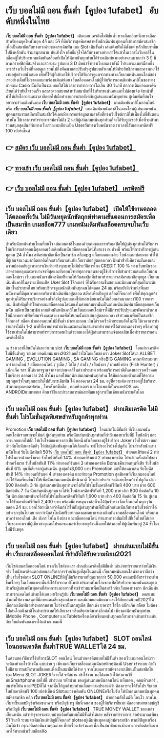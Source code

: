 # เว็บ บอลไม่มี ถอน ขั้นต่ำ【คูปอง 1ufabet】  อับดับหนึ่งในไทย 

**เว็บ บอลไม่มี ถอน ขั้นต่ำ【คูปอง 1ufabet】** เติมถอน เครดิตไม่มีขั้นต่ำ  ทางเลือกอีกหนึ่งทางเลือกสำหรับคนยุคใหม่ในยุค 4จี และ 5จี ที่มีบริการสุดพิเศษสำหรับนักเดิมพันทุกคนที่เข้ามาสมัครสมาชิกเพื่อเป็นสมาชิกกับทางทางค่ายของเราเดิมพัน เกม Slot  เติมขั้นต่ำ เล่นเดิมพันได้ตั้งแต่ หลักสิบบาทขึ้นไปถึงหลักพัน ร่วมสนุกสนาน บันเทิงใจ เต็มอิ่มจุใจได้กับทางทางค่ายเราได้แล้วในเวลานี้เว็บคาสิโนสล็อตผู้ให้บริการเกมเดิมพันสล็อตที่เปิดให้นักพนันทุกท่านได้ร่วมเดิมพันมาอย่างนานมากกว่า 3 ปี มีภาพกราฟฟิกที่สมจริงและสวยงาม รูปแบบ 3 D
มิหนำซ้ำทางเว็บเกมเรายังมี โปรแกรมเมอร์มือหนึ่งการสร้างเว็บไซต์ที่คอยดูเล  รวมไปถึงพัฒนาและปรับปรุงรูปแบบตัวเกมให้มีประสิทธิภาพและความน่าใช้งานอยู่อย่างสม่ำเสมอ เพื่อที่ให้ผู้ที่เข้ามาใช้บริการได้รับการดูแลจากทางทางเว็บเกมพนันออนไลน์ของเราอย่างเต็มที่ไม่ขาดตกบกพร่องแม้แต่น้อย เว็บสล็อตออนไลน์ผู้ให้บริการเกมเดิมพันคาสิโนของทางค่ายเกม Casio นั้นยังเป็นระบบออโต้ใช้เวลาการทำรายการไม่เกิน 30 วินาที ต่อการเติมยอดเครดิต เรียกได้ว่าทันใจรวดเร็ว และสะดวกสบายสำหรับสมาชิกที่ใช้บริการแน่นอนและไม่ต้องแจ้งเจ้าหน้าที่ทำให้เสียโอกาสและเวลาอีกต่อไปเมื่อทำรายการฝากตังค์กับผู้เล่นเกมพนันทุกท่าน
ผู้เดิมพันที่สนใจอยากจะร่วมเดิมพันเกม **เว็บ บอลไม่มี ถอน ขั้นต่ำ【คูปอง 1ufabet】** เกมเดิมพันคาสิโนออนไลน์ หรือ ***เว็บ บอลไม่มี ถอน ขั้นต่ำ【คูปอง 1ufabet】*** เกมเดิมพันพนันคาสิโนออนไลน์ผู้เล่นเกมพนันทุกคนสามารถสมัครเป็นสมาชิกได้เลยเพียงกรอกข้อมูลตามลำดับที่ทางเว็บไซต์เรามีให้เพียงไม่กี่ขั้นตอนเท่านั้น ใช้เวลาการทำรายการสมัครไม่ถึง 2 นาทีผู้เล่นเกมพนันทุกท่านก็จะได้รับยูสเซอร์เพื่อที่จะเข้ามาร่วมสนุกสุดมันส์กับทางเว็บเราลงทะเบียนเปิด Userกับทางเว็บพนันของเราเวลานี้รับเลยเครดิตฟรี 100 เปอร์เซ็นต์

## 👉 [สมัคร เว็บ บอลไม่มี ถอน ขั้นต่ำ【คูปอง 1ufabet】](https://archa888.com/)
## 👉 [ทางเข้า เว็บ บอลไม่มี ถอน ขั้นต่ำ【คูปอง 1ufabet】](https://archa888.com/)
## 👉 [เว็บ บอลไม่มี ถอน ขั้นต่ำ【คูปอง 1ufabet】 เครดิตฟรี](https://archa888.com/)

## เว็บ บอลไม่มี ถอน ขั้นต่ำ【คูปอง 1ufabet】 เปิดให้ใช้งานตลอด ได้ตลอดทั้งวัน ไม่มีวันหยุดนักขัตฤกษ์ทำตามขั้นตอนการสมัครเพื่อเป็นสมาชิก เกมสล็อต777 เกมพนันเดิมพันสล็อตครบจบในเว็บเดียว

สำหรับนักพนันท่านไหนที่สนใจ เล่นเกมคาสิโนของค่ายเกมของเราพร้อมเปิดให้ผู้เล่นทุกท่านได้รับการให้บริการแล้วตอนนี้สุดยอดเว็บเดิมพันพนันสล็อตออนไลน์ที่มาแรง ณ ช่วงนี้ พร้อมให้การบริการผู้เล่นทุกคน 24 ชั่วโมง สมัครสมาชิกเพื่อเป็นสมาชิก สล็อตpg แจ็กพอตแตกง่าย โบนัสแตกบ่อยมาก ทำให้มีผู้เล่นจำนวนมากติดอกติดใจแล้วกับมาเล่นกับเว็บเราต่ออยู่ตลอดเวลา มิหนำซ้ำยังมีความมั่นคงและความปลอดภัยสูงทางการเงินจ่ายจริงทุกบาทไม่มีประวัติการโกง CREDIT 100 % ทางเว็บพนันของเราครอบคลุมและครบวงจรที่สุดและยังตอบโจทย์ทุกการเล่นของผู้ใช้บริการที่เข้ามาร่วมเล่นกับเว็บเกมออนไลน์เรา
เว็บเกมพนันเรามีเครดิตฟรีแจกให้กับสมาชิกที่เข้ามาทำรายการสมัครสมาชิกทุกยูส เว็บเกมเดิมพันคาสิโนลงทะเบียนเปิด User Slot โจ๊กเกอร์ ที่ได้รับความชื่นชอบและนิยมมากที่สุดเป็นระดับต้นๆในประเทศไทย พร้อมบริการดูแลนักเดิมพันทุกคนได้ตลอด 24 ชม.พร้อมยังมีเจ้าหน้าที่และพนักงานที่มีคุณภาพคอยบริการนักเดิมพันอยู่ตลอด สมัครเพื่อเปิดยูส สล็อตโจ๊กเกอร์ เพื่อให้คุณลูกค้าทุกท่านได้รับการบริการอย่างทั่วถึงมีรูปแบบเกมให้เหล่าเซียนพนันได้เลือกเล่นมากกว่า100 รายการเกม
สิ่งสำคัญที่ทำให้ค่ายเกมสล็อตออนไลน์ของในค่ายเกมเรานั้นเป็นเกมพนันเดิมพันสล็อตสุดยอดเว็บพนัน สมัครเป็นสมาชิก  เกมเดิมพันพนันคาสิโนเว็บเกมออนไลน์เราได้มีการปรับปรุงและพัฒนาตัวเกมให้มีภาพกราฟฟิกที่สมจริงและสวยงามเพื่อให้เกมนั้นน่าเล่นอยู่ตลอดเวลา เข้าร่วมมาเพื่อเป็นสมาชิก โจ๊กเกอร์ สล็อต ฝากถอนแบบไม่มีขั้นต่ำ ฝากและถอน เงินได้รวดเร็วด้วยระบบอัตโนมัติ ใช้เวลาการทำรายการไม่ถึง 1-2 นาทีทั้งรายการฝากเงินและถอนเงินสามารถทำรายการได้ด้วยตนเองง่ายๆ หรือหากผู้ใช้งานท่านใดไม่สามารถทำรายการถอนเงินด้วยตนเองได้ผู้เล่นสามารถแจ้งแอดมินเพื่อทำรายการถอนเครดิตให้ได้

ณ ช่วงเวลานี้ยืนยันได้เลยว่าเกม slot  **เว็บ บอลไม่มี ถอน ขั้นต่ำ【คูปอง 1ufabet】** โอนฝากเครดิตไม่มีขั้นต่ำทรู วอเลท ยอดนิยมมาแรง2021เลยก็ว่าได้โดยเว็บของเรา Joker Slotได้นำ ALLBET GAMING , EVOLUTION GAMING , SA GAMING หรือBIG GAMING อาณาจักรเกมบาคาร่าออนไลน์ / สล็อตออนไลน์ / รูเล็ต / ไฮโล / กำถั่ว / เสือมังกร / เกมส์ยิงปลา (Fish Hunter) / แบ็กแจ็ค ฯลฯ ที่ได้มาตรฐานจากจากบ่อนคาสิโนต่างประเทศ พร้อมบริการอย่าดีมั่นคงและรวดเร็วคอยให้บริการ ตลอดเวลา 24 ชั่วโมง มอบให้แก่นักเล่นเกมพนันทุกท่าน ได้มีออกแบบตัวเกมที่ให้ความสนุกสุดเร้าใจสนุกและมันไปกับการเดิมพัน ได้ ตลอดเวลา 24 ชม. อยู่ที่ความต้องการของผู้ใช้บริการผ่านบนทุกแพลตฟอร์ม , โทรศัพท์มือถือ , คอมพิวเตอร์ และไอแพดที่เป็นระบบIOS และ ANDROIDแบบพกพา ศึกษาวิธีและประสบการณ์และพัฒนาสู่การเป็นเซียนพนันระบดับโลก

## เว็บ บอลไม่มี ถอน ขั้นต่ำ【คูปอง 1ufabet】 ฝากเติมเครดิต ไม่มีขั้นต่ำ โปรโมชั่นสุดพิเศษสำหรับลูกค้าทุกท่าน

 Promotion  **เว็บ บอลไม่มี ถอน ขั้นต่ำ【คูปอง 1ufabet】** โอนฝากไม่มีขั้นต่ำ ที่เว็บเกมพนันออนไลน์เราอยากจะให้แก่  ผู้เล่นทุกท่าน หรือนักเล่นพนันทุกท่านที่กำลังมองหาเว็บที่มี โบนัสดีๆ และการแจกแบบไม่กั๊ก ให้เว็บไซต์ของทางเราเป็นอีกหนึ่งตัวเลือกของผู้ใช้บริการ Joker เว็บไซต์เรา ขอกล่าวกับโบนัสเครดิตดีๆ ให้กับผู้เดิมพันทุกคนได้เลือกกัน จะมีโปรอะไรบ้างไปดูกัน
โปรสำหรับนักแทงพนันใหม่ รับโบนัสทันที 50% [เว็บ บอลไม่มี ถอน ขั้นต่ำ【คูปอง 1ufabet】](https://archa888.com/) ทำยอดเทิร์นแค่ 2 เท่า
โปรในการฝากครั้งแรก รับโบนัสทันที 14% ทำยอดเทิร์นแค่ 2 เท่าของเครดิต
โปรฝากครั้งต่อไปของฝากครั้งแรก รับโบนัสทันที 11% ทำยอดเทิร์นแค่ 3 เท่าของเครดิต
Bonusคืนยอดทุนที่เสีย รับโบนัสทันที 6% ทุนที่เสียจากผู้เล่นพนัน สูงสุดถึง8,000 บาท
 Promotion แชร์ให้คนมาเล่น รับโบนัสทันที 14% ทำยอดเทิร์นแค่ 4 เท่าของเครดิต
และท้ายสุด Promotion สุดพิเศษที่เว็บเกมออนไลน์เราได้จัดเตรียมขึ้นไว้ให้เพื่อนักเล่นเกมพนันที่หน้าตาดี โปรฝากประจำ จะมีแบบไหนบ้างไปดูกัน
ฝาก 600 ติดต่อกัน 3 วัน ผู้เล่นเกมพนันทุกท่านจะได้รับโปรโมชั่นเครดิตฟรีทันที 400 บาท
ฝาก 600 ติดต่อกัน 7 วัน นักเล่นพนันทุกคนจะได้รับโบนัสเครดิตฟรีทันที 1,200 บาท
ฝาก 800 ติดต่อกัน 10 วัน นักเล่นเกมพนันจะได้รับโปรโมชั่นเครดิตฟรีทันที 1,600 บาท
ฝาก 400 ติดต่อกัน 15 วัน ผู้เล่นจะได้รับเครดิตฟรีทันที 2,400 บาท
พร้อมมีการหมุนวงล้อที่จะได้ลุ้นรับรางวัลแจ็กพอตในทุกๆวัน ตลอด 24 ชม. บอกไว้ตรงนี้เลยว่าคืนกำไรให้กับผู้เล่นทุกท่านที่เป็นนักเล่นพนันกับทางเว็บไซต์เราได้อย่างจุกๆกันไปเลย หากว่านักล่าโบนัสฟรีอยากลองและอยากจะลงเดิมพัน เกมสล็อตออนไลน์ หรือเกมบาคาร่าออนไลน์ เสือ มังกร ไฮโล ยิงปลา และสล็อตออนไลน์ ท่านสามารถสัมผัสไปที่เว็บไซต์ได้เลย เว็บของทางเรามีผู้เชี่ยวชาญและโปรแกรมเมอร์เชี่ยวชาญด้านนี้คอยให้คำตอบให้ผู้เดิมพันอยู่ 24 ชั่วโมง ไม่มีวันหยุด

## เว็บ บอลไม่มี ถอน ขั้นต่ำ【คูปอง 1ufabet】 ฝากเล่นแบบไม่มีขั้นต่ำ  เว็บเกมสล็อตออนไลน์ ที่กำลังได้รับความนิยม2021

เว็บไซต์เกมสล็อตออนไลน์ ทางเว็บไซต์ของเรา ฝากเติมเครดิตไม่มีขั้นต่ำ เล่นง่ายทำรายการง่ายได้เงินจริง โบนัสเครดิตแตกบ่อยและอัตราการจ่ายเงินสูงที่สุดในตอนนี้ เว็บเกมพนันออนไลน์ของเราถือว่าเป็น เว็บไซต์เกม SLOT ONLINEที่มีผู้ใช้บริการมากที่สุดมากกว่า 50,000 คนและมีอัตราว่าจะเพิ่มขึ้นเรื่อยๆ ในเว็บของเรานั้นยังได้รับจากคาสิโนต่างประเทศในเรื่องของเปิดให้บริการเกมพนันและดูแล สำหรับผู้เล่นพนันทุกคนที่ต้องการและอยากที่จะเข้าร่วมมาเพื่อเป็นสมาชิกกับเว็บของทางเรา นักเดิมพันสามารถแอดไลน์เข้ามาได้เลย
	มาเรียนรู้กับ **เว็บ บอลไม่มี ถอน ขั้นต่ำ【คูปอง 1ufabet】** ออกแบบตัวเกมให้ความสนุกที่มีภาพและเสียงสุดอลังการ และมีเกมยอดนิยมมาแรงให้กับยอดนิยมปี2021ได้เลือกลงเดิมพันอย่างหลากหลาย  ไม่ว่าจะเป็นเกมรูเล็ต  ป๊อกเด้ง บาคาร่า ไฮโล แบ็กแจ๊ค สล็อต ไม่ต้องไปเล่นไกลถึงคาสิโนต่างประเทศให้เสียเวลา หรือเสียค่าเดินทางอีกต่อไป เพียงแค่นักพนันทุกท่านมีMobile Phone , Computer และTabletเครื่องเดียวเซียนพนันทุกคนก็สามารถเข้ามาร่วมเล่นกับเว็บเดิมพันของเราได้แล้วณ ขณะนี้

## เว็บ บอลไม่มี ถอน ขั้นต่ำ【คูปอง 1ufabet】 SLOT ออนไลน์โอนถอนเครดิต ขั้นต่ำTRUE WALLETได้ 24 ชม.

ในส่วนของวิธีการใช้บริการSLOT ออนไลน์ โอนฝากเครดิตแบบไม่มีขั้นต่ำ ของเว็บเกมออนไลน์เรา จะต้องทำอะไรบ้างนั้น แบบง่าย ๆ เพียงแค่เว็บเราสล็อตเกมพนันonlineต้องมี User เข้าระบบ ถ้ายังไม่มีสามารถสมัครตามขั้นตอนเพื่อเป็นสมาชิกได้ง่าย ๆ จากโหมดการสมัครลงทะเบียนเป็นสมาชิกในช่อง Menu SLOT JOKERจึงจะได้ รหัสผ่าน เข้าใช้งาน พอได้มาแล้วให้ทำตามวิธีบนSmartphone ต่อไปนี้
เข้าระบบ รหัสผ่าน  ของผู้เล่นเกมพนันออนไลน์ แท็บเลต , คอมพิวเตอร์ , สมาร์ทโฟน และiPEDก็ได้
จากนั้นให้ลูกค้าทุกท่านเลือกความประสงค์ว่า ต้องการจะได้รับโปร รับเลยโบนัสเครดิตฟรี 100 เปอร์เซ็นต์ Slotเกมวางเดิมพัน ONLONEหรือไม่รับ
ให้นักเล่นเกมพนันทุกคนสมัครสมาชิก คลิก **เว็บ บอลไม่มี ถอน ขั้นต่ำ【คูปอง 1ufabet】** ฝากถอนอัตโนมัติ โอนไว ภาพในเว็บจะขึ้นเลขบัญชีพร้อมธนาคาร หรือบัญชี ทรู มันนี่วอเลท ของผู้ให้บริการขึ้นมา
คัดลอกหมายเลขบัญชี หรือบัญชี **เว็บ บอลไม่มี ถอน ขั้นต่ำ【คูปอง 1ufabet】** TRUE MONEY WALLET ของเหล่าเซียนพนัน แล้วทำธุรกรรมระบบฝากเดิมพันแบบไม่มีขั้นต่ำได้เลย
หลังจากทำรายการ รอประมาณเพียง 51 วินาที ระบบจะเติมเงินเข้าบัญชีโจ๊กเกอร์ slotของผู้เดิมพันทุกคนผู้สมัครสมาชิก
หากมีปัญหาเรื่องเงินไม่เข้า กรุณาติดต่อทีมงานคุณภาพ ที่ทำเรื่องเข้าร่วมมาเพื่อเป็นสมาชิกผ่านช่องทางการติดต่อที่แนบเอาไว้ทางหน้าเว็บสล็อตXo


